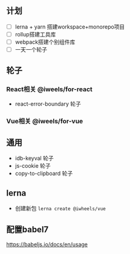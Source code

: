 
## 计划
- [ ] lerna + yarn 搭建workspace+monorepo项目
- [ ] rollup搭建工具库
- [ ] webpack搭建个别组件库
- [ ] 一天一个轮子

## 轮子
### React相关 @iweels/for-react
-  react-error-boundary 轮子

### Vue相关 @iweels/for-vue

## 通用
- idb-keyval 轮子
- js-cookie 轮子
- copy-to-clipboard 轮子
## lerna
- 创建新包 `lerna create @iwheels/vue`

## 配置babel7
https://babeljs.io/docs/en/usage

